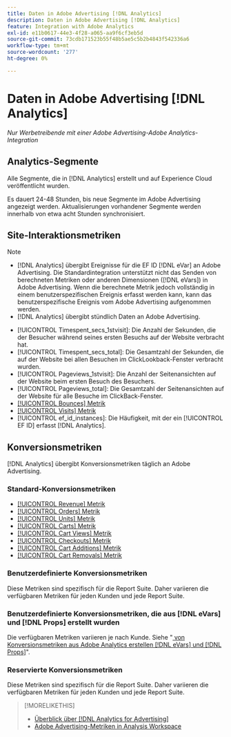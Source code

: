 ```yaml
---
title: Daten in Adobe Advertising [!DNL Analytics]
description: Daten in Adobe Advertising [!DNL Analytics]
feature: Integration with Adobe Analytics
exl-id: e11b0617-44e3-4f28-a065-aa9f6cf3eb5d
source-git-commit: 73cdb171523b55f48b5ae5c5b2b4843f542336a6
workflow-type: tm+mt
source-wordcount: '277'
ht-degree: 0%

---
```


# Daten in Adobe Advertising [!DNL Analytics]

*Nur Werbetreibende mit einer Adobe Advertising-Adobe Analytics-Integration*

## Analytics-Segmente

Alle Segmente, die in [!DNL Analytics] erstellt und auf Experience Cloud veröffentlicht wurden.

Es dauert 24-48 Stunden, bis neue Segmente im Adobe Advertising angezeigt werden. Aktualisierungen vorhandener Segmente werden innerhalb von etwa acht Stunden synchronisiert.

<!-- I added "metric" to some of the links below, even though it looks redundant, because of syntax limitations: If you use [!DNL] or [!UICONTROL] as the sole text of a link (such as [[!UICONTROL Revenue]], the tag is included in the link text (such as "[!UICONTROL Revenue]") when it's published. -->

## Site-Interaktionsmetriken

>[!NOTE]
>
>* [!DNL Analytics] übergibt Ereignisse für die EF ID [!DNL eVar] an Adobe Advertising.  Die Standardintegration unterstützt nicht das Senden von berechneten Metriken oder anderen Dimensionen ([!DNL eVars]) in Adobe Advertising. Wenn die berechnete Metrik jedoch vollständig in einem benutzerspezifischen Ereignis erfasst werden kann, kann das benutzerspezifische Ereignis vom Adobe Advertising aufgenommen werden.
>* [!DNL Analytics] übergibt stündlich Daten an Adobe Advertising.

* [!UICONTROL Timespent_secs_1stvisit]: Die Anzahl der Sekunden, die der Besucher während seines ersten Besuchs auf der Website verbracht hat.
* [!UICONTROL Timespent_secs_total]: Die Gesamtzahl der Sekunden, die auf der Website bei allen Besuchen im ClickLookback-Fenster verbracht wurden.
* [!UICONTROL Pageviews_1stvisit]: Die Anzahl der Seitenansichten auf der Website beim ersten Besuch des Besuchers.
* [!UICONTROL Pageviews_total]: Die Gesamtzahl der Seitenansichten auf der Website für alle Besuche im ClickBack-Fenster.
* [[!UICONTROL Bounces] Metrik](https://experienceleague.adobe.com/docs/analytics/components/metrics/bounces.html)
* [[!UICONTROL Visits] Metrik](https://experienceleague.adobe.com/docs/analytics/components/metrics/visits.html)
* [!UICONTROL ef_id_instances]: Die Häufigkeit, mit der ein [!UICONTROL EF ID] erfasst [!DNL Analytics].

## Konversionsmetriken

[!DNL Analytics] übergibt Konversionsmetriken täglich an Adobe Advertising.

### Standard-Konversionsmetriken

* [[!UICONTROL Revenue] Metrik](https://experienceleague.adobe.com/docs/analytics/components/metrics/revenue.html)
* [[!UICONTROL Orders] Metrik](https://experienceleague.adobe.com/docs/analytics/components/metrics/orders.html)
* [[!UICONTROL Units] Metrik](https://experienceleague.adobe.com/docs/analytics/components/metrics/units.html)
* [[!UICONTROL Carts] Metrik](https://experienceleague.adobe.com/docs/analytics/components/metrics/carts.html)
* [[!UICONTROL Cart Views] Metrik](https://experienceleague.adobe.com/docs/analytics/components/metrics/cart-views.html)
* [[!UICONTROL Checkouts] Metrik](https://experienceleague.adobe.com/docs/analytics/components/metrics/checkouts.html)
* [[!UICONTROL Cart Additions] Metrik](https://experienceleague.adobe.com/docs/analytics/components/metrics/cart-additions.html)
* [[!UICONTROL Cart Removals] Metrik](https://experienceleague.adobe.com/docs/analytics/components/metrics/cart-removals.html)

### Benutzerdefinierte Konversionsmetriken

Diese Metriken sind spezifisch für die Report Suite. Daher variieren die verfügbaren Metriken für jeden Kunden und jede Report Suite.

### Benutzerdefinierte Konversionsmetriken, die aus [!DNL eVars] und [!DNL Props] erstellt wurden

Die verfügbaren Metriken variieren je nach Kunde. Siehe &quot;[ von Konversionsmetriken aus Adobe Analytics erstellen [!DNL eVars] und [!DNL Props]](/help/integrations/analytics/conversion-metrics-from-evars.md)&quot;.

### Reservierte Konversionsmetriken

Diese Metriken sind spezifisch für die Report Suite. Daher variieren die verfügbaren Metriken für jeden Kunden und jede Report Suite.

>[!MORELIKETHIS]
>
>* [Überblick über [!DNL Analytics for Advertising]](overview.md)
>* [Adobe Advertising-Metriken in Analysis Workspace](/help/integrations/analytics/advertising-metrics-in-analytics.md)
